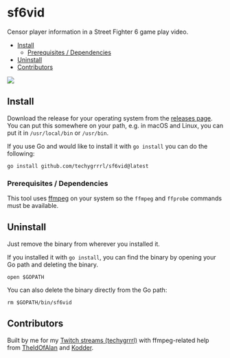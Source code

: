 # sf6vid

Censor player information in a Street Fighter 6 game play video.

- [Install](#install)
  - [Prerequisites / Dependencies](#prerequisites--dependencies)
- [Uninstall](#uninstall)
- [Contributors](#contributors)

![](screenshot.png)


## Install

Download the release for your operating system from the [releases page](https://github.com/techygrrrl/sf6vid/releases). You can put this somewhere on your path, e.g. in macOS and Linux, you can put it in `/usr/local/bin` or `/usr/bin`.

If you use Go and would like to install it with `go install` you can do the following:

    go install github.com/techygrrrl/sf6vid@latest


### Prerequisites / Dependencies

This tool uses [ffmpeg](https://ffmpeg.org/) on your system so the `ffmpeg` and `ffprobe` commands must be available.


## Uninstall

Just remove the binary from wherever you installed it.

If you installed it with `go install`, you can find the binary by opening your Go path and deleting the binary.

    open $GOPATH

You can also delete the binary directly from the Go path:

    rm $GOPATH/bin/sf6vid


## Contributors

Built by me for my [Twitch streams (techygrrrl)](https://www.twitch.tv/techygrrrl) with ffmpeg-related help from [TheIdOfAlan](https://www.twitch.tv/theidofalan) and [Kodder](https://www.twitch.tv/kodder).
